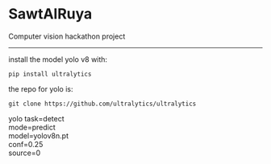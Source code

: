 # SawtAlRuya
Computer vision hackathon project


------------
install the model yolo v8 with:
```
pip install ultralytics
```
the repo for yolo is:
```
git clone https://github.com/ultralytics/ultralytics
```

yolo task=detect \
mode=predict \
model=yolov8n.pt \
conf=0.25 \
source=0

